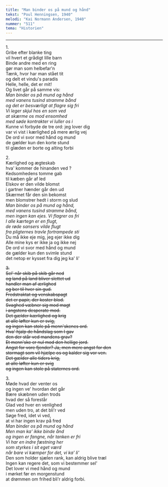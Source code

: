 ```yaml
---
title: "Man binder os på mund og hånd"
tekst: "Poul Henningsen, 1940"
melodi: "Kai Normann Andersen, 1940"
nummer: "511"
tema: "Historien"
---
```


***

1.<br>
Gribe efter blanke ting<br>
vil hvert et grådigt lille barn<br>
Binde andre med en ring<br>
gør man som helbefar'n<br>
Tænk, hvor har man stået tit<br>
og delt et vindu's paradis<br>
Helle, helle, det er mit!<br>
Og livet går på samme vis:<br>
*Man binder os på mund og hånd<br>
med vanens tusind stramme bånd<br>
og det er besværligt at flagre sig fri<br>
Vi leger skjul hos en som ved<br>
at skærme os mod ensomhed<br>
med søde kontrakter vi luller os i<br>*
Kunne vi forbyde de tre ord: jeg lover dig<br>
var vi vist i kærlighed på mere ærlig vej<br>
De ord vi svor med hånd og mund<br>
de gælder kun den korte stund<br>
til glæden er borte og alting forbi<br>

2.<br>
Kærlighed og ægteskab<br>
hva' kommer de hinanden ved ?<br>
Kedsomhedens tomme gab<br>
til kæben går af led<br>
Elskov er den vilde blomst<br>
i gartner hænder går den ud<br>
Skærmet får den sin bekomst<br>
men blomstrer hedt i storm og slud<br>
*Man binder os på mund og hånd,<br>
med vanens tusind stramme bånd,<br>
men ingen kan ejes. Vi flagrer os fri<br>
I alle kærtegn er en flugt,<br>
de røde sansers vilde flugt<br>
fra pligternes travle fortrampede sti<br>*
Du må ikke eje mig, jeg ejer ikke dig<br>
Alle mine kys er ikke ja og ikke nej<br>
De ord vi svor med hånd og mund<br>
de gælder kun den svimle stund<br>
det netop er kysset fra dig jeg ka' li'<br>

~~3.<br>
Sel' når skib på skib går ned<br>
og land på land bliver slettet ud<br>
handler man af ærlighed<br>
og ber til hver sin gud.<br>
Fredstraktat og venskabspagt<br>
det er papir, der koster blod.<br>
Svaghed væbner sig mod magt<br>
i angstens desperate mod.<br>
Det gælder kærlighed og krig<br>
at alle løfter kun er svig,<br>
og ingen kan stole på menn'skenes ord.<br>
Hva' hjalp de håndslag som I gav<br>
den der står ved mandens grav?<br>
Et menn'ske er nul mod den hellige jord.<br>
Angst for vore fjender? Ja, men mere angst for den<br>
stormagt som vil hjælpe os og kalder sig vor ven.<br>
Det gælder alle tiders krig,<br>
at alle løfter kun er svig<br>
og ingen kan stole på staternes ord.<br>~~

3.<br>
Møde hvad der venter os<br>
og ingen ve' hvordan det går<br>
Bære skæbnen uden trods<br>
hvad der så forestår<br>
Glad ved hver en venlighed<br>
men uden tro, at det bli'r ved<br>
Søge fred, idet vi ved,<br>
at vi har ingen krav på fred<br>
*Man binder os på mund og hånd<br>
Men man ka' ikke binde ånd<br>
og ingen er fangne, når tanken er fri<br>
Vi har en indre fæstning her<br>
som styrkes i sit eget værd<br>
når bare vi kæmper for det, vi ka' li'<br>*
Den som holder sjælen rank, kan aldrig blive træl<br>
Ingen kan regere det, som vi bestemmer sel'<br>
Det lover vi med hånd og mund<br>
i mørket før en morgenstund<br>
at drømmen om frihed bli'r aldrig forbi.<br>
